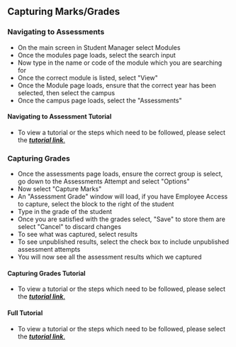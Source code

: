 ## **Capturing Marks/Grades**

### **Navigating to Assessments**
- On the main screen in Student Manager select Modules
- Once the modules page loads, select the search input
- Now type in the name or code of the module which you are searching for
- Once the correct module is listed, select "View"
- Once the Module page loads, ensure that the correct year has been selected, then select the campus
- Once the campus page loads, select the "Assessments"

#### **Navigating to Assessment Tutorial**
- To view a tutorial or the steps which need to be followed, please select the [**_tutorial link_**.](https://www.iorad.com/player/137745/Navigating-to-assessments)

### **Capturing Grades**
- Once the assessments page loads, ensure the correct group is select, go down to the Assessments Attempt and select "Options"
- Now select "Capture Marks"
- An "Assessment Grade" window will load, if you have Employee Access to capture, select the block to  the right of the student
- Type in the grade of the student
- Once you are satisfied with the grades select, "Save" to store them are select "Cancel" to discard changes
- To see what was captured, select results
- To see unpublished results, select the check box to include unpublished assessment attempts
- You will now see all the assessment results which we captured

#### **Capturing Grades Tutorial**
- To view a tutorial or the steps which need to be followed, please select the [**_tutorial link_**.](https://www.iorad.com/player/137746/Capturing-Grades)


#### **Full Tutorial**
- To view a tutorial or the steps which need to be followed, please select the [**_tutorial link_**.](https://www.iorad.com/player/137741/How-to-Capture-Marks)